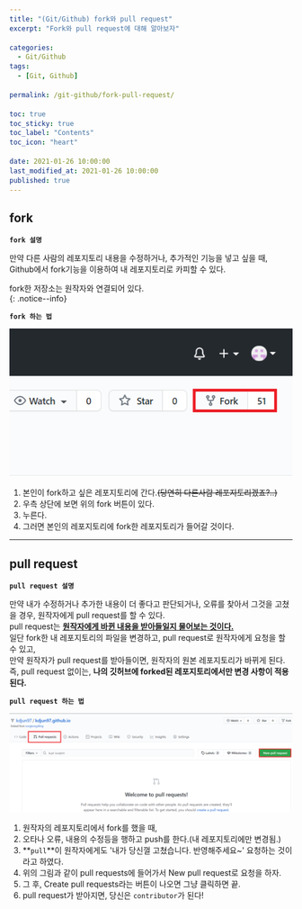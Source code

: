 ```yaml
---
title: "(Git/Github) fork와 pull request"
excerpt: "Fork와 pull request에 대해 알아보자"

categories:
  - Git/Github
tags:
  - [Git, Github]

permalink: /git-github/fork-pull-request/

toc: true
toc_sticky: true
toc_label: "Contents"
toc_icon: "heart"
 
date: 2021-01-26 10:00:00
last_modified_at: 2021-01-26 10:00:00
published: true
---
```


## fork

**`fork 설명`**  

만약 다른 사람의 레포지토리 내용을 수정하거나, 추가적인 기능을 넣고 싶을 때, Github에서 fork기능을 이용하여 내 레포지토리로 카피할 수 있다.  

fork한 저장소는 원작자와 연결되어 있다.  
{: .notice--info}  

**`fork 하는 법`**  

![fork_img](/assets/images/post_img/fork-pull-request/fork.PNG)  

1. 본인이 fork하고 싶은 레포지토리에 간다.~~(당연히 다른사람 레포지토리겠죠?..)~~  
2. 우측 상단에 보면 위의 fork 버튼이 있다.  
3. 누른다.  
4. 그러면 본인의 레포지토리에 fork한 레포지토리가 들어갈 것이다.  

---  

## pull request

**`pull request 설명`**  

만약 내가 수정하거나 추가한 내용이 더 좋다고 판단되거나, 오류를 찾아서 그것을 고쳤을 경우, 원작자에게 pull request를 할 수 있다.  
pull request는 <u>**원작자에게 바뀐 내용을 받아들일지 물어보는 것이다.**</u>  
일단 fork한 내 레포지토리의 파일을 변경하고, pull request로 원작자에게 요청을 할 수 있고,  
만약 원작자가 pull request를 받아들이면, 원작자의 원본 레포지토리가 바뀌게 된다.  
즉, pull request 없이는, **나의 깃허브에 forked된 레포지토리에서만 변경 사항이 적용된다.**  

**`pull request 하는 법`**  

![pull](/assets/images/post_img/fork-pull-request/pull.png)  

1. 원작자의 레포지토리에서 fork를 했을 때,  
2. 오타나 오류, 내용의 수정등을 행하고 push를 한다.(내 레포지토리에만 변경됨.)  
3. **`pull`**이 원작자에게도 '내가 당신껄 고쳤습니다. 반영해주세요~' 요청하는 것이라고 하였다.  
4. 위의 그림과 같이 pull requests에 들어가서 New pull request로 요청을 하자.  
5. 그 후, Create pull requests라는 버튼이 나오면 그냥 클릭하면 끝.  
6. pull request가 받아지면, 당신은 `contributor`가 된다!  